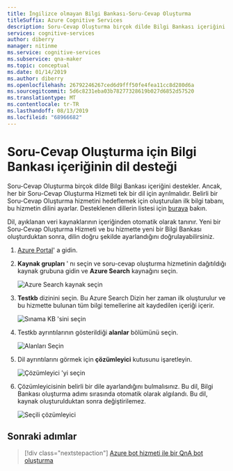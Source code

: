 ```yaml
---
title: İngilizce olmayan Bilgi Bankası-Soru-Cevap Oluşturma
titleSuffix: Azure Cognitive Services
description: Soru-Cevap Oluşturma birçok dilde Bilgi Bankası içeriğini destekler. Ancak, her bir Soru-Cevap Oluşturma Hizmeti tek bir dil için ayrılmalıdır. Belirli bir Soru-Cevap Oluşturma hizmetini hedeflemek için oluşturulan ilk bilgi tabanı, bu hizmetin dilini ayarlar.
services: cognitive-services
author: diberry
manager: nitinme
ms.service: cognitive-services
ms.subservice: qna-maker
ms.topic: conceptual
ms.date: 01/14/2019
ms.author: diberry
ms.openlocfilehash: 26792246267ced6d9fff50fe4fea11cc8d280d6a
ms.sourcegitcommit: 5d6c8231eba03b78277328619b027d6852d57520
ms.translationtype: MT
ms.contentlocale: tr-TR
ms.lasthandoff: 08/13/2019
ms.locfileid: "68966682"
---
```

# <a name="language-support-of-knowledge-base-content-for-qna-maker"></a>Soru-Cevap Oluşturma için Bilgi Bankası içeriğinin dil desteği
Soru-Cevap Oluşturma birçok dilde Bilgi Bankası içeriğini destekler. Ancak, her bir Soru-Cevap Oluşturma Hizmeti tek bir dil için ayrılmalıdır. Belirli bir Soru-Cevap Oluşturma hizmetini hedeflemek için oluşturulan ilk bilgi tabanı, bu hizmetin dilini ayarlar. Desteklenen dillerin listesi için [buraya](../Overview/languages-supported.md) bakın.

Dil, ayıklanan veri kaynaklarının içeriğinden otomatik olarak tanınır. Yeni bir Soru-Cevap Oluşturma Hizmeti ve bu hizmette yeni bir Bilgi Bankası oluşturduktan sonra, dilin doğru şekilde ayarlandığını doğrulayabilirsiniz.

1. [Azure Portal](https://portal.azure.com/)' a gidin.

2. **Kaynak grupları** ' nı seçin ve soru-cevap oluşturma hizmetinin dağıtıldığı kaynak grubuna gidin ve **Azure Search** kaynağını seçin.

    ![Azure Search kaynak seçin](../media/qnamaker-how-to-language-kb/select-azsearch.png)

3. **Testkb** dizinini seçin. Bu Azure Search Dizin her zaman ilk oluşturulur ve bu hizmette bulunan tüm bilgi temellerine ait kaydedilen içeriği içerir. 

    ![Sınama KB 'sini seçin](../media/qnamaker-how-to-language-kb/select-testkb.png)

4. Testkb ayrıntılarının gösterildiği **alanlar** bölümünü seçin.

    ![Alanları Seçin](../media/qnamaker-how-to-language-kb/selectfields.png)

5. Dil ayrıntılarını görmek için **çözümleyici** kutusunu işaretleyin.

    ![Çözümleyici 'yi seçin](../media/qnamaker-how-to-language-kb/select-analyzer.png)

6. Çözümleyicisinin belirli bir dile ayarlandığını bulmalısınız. Bu dil, Bilgi Bankası oluşturma adımı sırasında otomatik olarak algılandı. Bu dil, kaynak oluşturulduktan sonra değiştirilemez.

    ![Seçili çözümleyici](../media/qnamaker-how-to-language-kb/selected-analyzer.png)

## <a name="next-steps"></a>Sonraki adımlar

> [!div class="nextstepaction"]
> [Azure bot hizmeti ile bir QnA bot oluşturma](../Tutorials/create-qna-bot.md)
